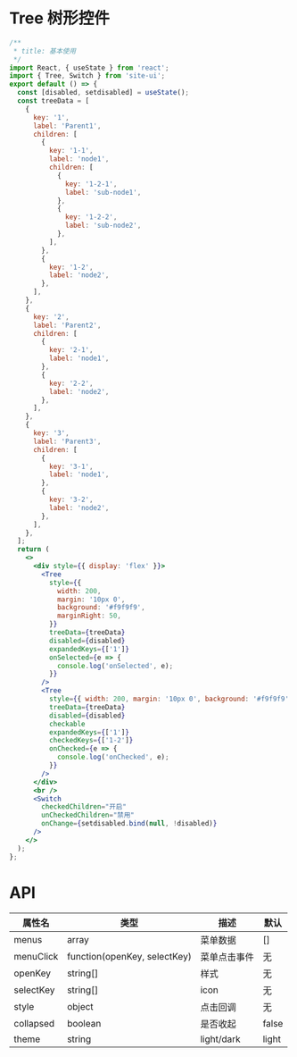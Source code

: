 # Tree 树形控件

```jsx
/**
 * title: 基本使用
 */
import React, { useState } from 'react';
import { Tree, Switch } from 'site-ui';
export default () => {
  const [disabled, setdisabled] = useState();
  const treeData = [
    {
      key: '1',
      label: 'Parent1',
      children: [
        {
          key: '1-1',
          label: 'node1',
          children: [
            {
              key: '1-2-1',
              label: 'sub-node1',
            },
            {
              key: '1-2-2',
              label: 'sub-node2',
            },
          ],
        },
        {
          key: '1-2',
          label: 'node2',
        },
      ],
    },
    {
      key: '2',
      label: 'Parent2',
      children: [
        {
          key: '2-1',
          label: 'node1',
        },
        {
          key: '2-2',
          label: 'node2',
        },
      ],
    },
    {
      key: '3',
      label: 'Parent3',
      children: [
        {
          key: '3-1',
          label: 'node1',
        },
        {
          key: '3-2',
          label: 'node2',
        },
      ],
    },
  ];
  return (
    <>
      <div style={{ display: 'flex' }}>
        <Tree
          style={{
            width: 200,
            margin: '10px 0',
            background: '#f9f9f9',
            marginRight: 50,
          }}
          treeData={treeData}
          disabled={disabled}
          expandedKeys={['1']}
          onSelected={e => {
            console.log('onSelected', e);
          }}
        />
        <Tree
          style={{ width: 200, margin: '10px 0', background: '#f9f9f9' }}
          treeData={treeData}
          disabled={disabled}
          checkable
          expandedKeys={['1']}
          checkedKeys={['1-2']}
          onChecked={e => {
            console.log('onChecked', e);
          }}
        />
      </div>
      <br />
      <Switch
        checkedChildren="开启"
        unCheckedChildren="禁用"
        onChange={setdisabled.bind(null, !disabled)}
      />
    </>
  );
};
```

# API

| **属性名** | **类型**                     | **描述**     | **默认** |
| ---------- | ---------------------------- | ------------ | -------- |
| menus      | array                        | 菜单数据     | []       |
| menuClick  | function(openKey, selectKey) | 菜单点击事件 | 无       |
| openKey    | string[]                     | 样式         | 无       |
| selectKey  | string[]                     | icon         | 无       |
| style      | object                       | 点击回调     | 无       |
| collapsed  | boolean                      | 是否收起     | false    |
| theme      | string                       | light/dark   | light    |
